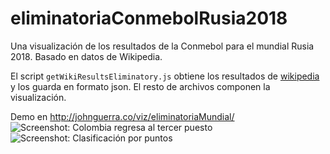 # eliminatoriaConmebolRusia2018


Una visualización de los resultados de la Conmebol para el mundial Rusia 2018. Basado en datos de Wikipedia.

El script `getWikiResultsEliminatory.js` obtiene los resultados de [wikipedia](https://es.wikipedia.org/wiki/Anexo:Resultados_de_la_clasificaci%C3%B3n_de_Conmebol_para_la_Copa_Mundial_de_F%C3%BAtbol_de_2018) y los guarda en formato json. El resto de archivos componen la visualización.

Demo en http://johnguerra.co/viz/eliminatoriaMundial/
![Screenshot: Colombia regresa al tercer puesto](http://johnguerra.co/viz/eliminatoriaMundial/screenshots/screenshot1.png)
![Screenshot: Clasificación por puntos](http://johnguerra.co/viz/eliminatoriaMundial/screenshots/screenshot2.png)
